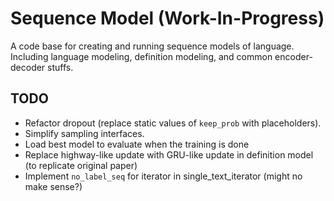 # Sequence Model (Work-In-Progress)

A code base for creating and running sequence models of language. Including
language modeling, definition modeling, and common encoder-decoder stuffs.

## TODO
- Refactor dropout (replace static values of `keep_prob` with placeholders).
- Simplify sampling interfaces.
- Load best model to evaluate when the training is done
- Replace highway-like update with GRU-like update in definition model (to replicate original paper)
- Implement `no_label_seq` for iterator in single_text_iterator (might no make sense?)
